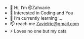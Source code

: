 - 👋 Hi, I’m @Zahvarie
- 👀 Interested in Coding and You
- 🌱 I’m currently learning ...
- 📫 reach me Zavielrie@gmail.com
- ⚡ Loves no one but my cats

<!---
Zahvarie/Zahvarie is a ✨ special ✨ repository because its `README.md` (this file) appears on your GitHub profile.
You can click the Preview link to take a look at your changes.
--->
